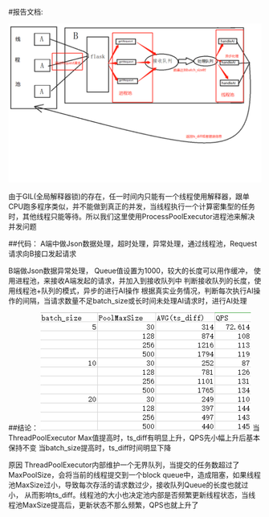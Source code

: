 #报告文档:

![运行模型](https://github.com/jiaojing1009/Stress-Test/blob/master/%E8%BF%90%E8%A1%8C%E6%A8%A1%E5%9E%8B.png)



由于GIL(全局解释器锁)的存在，任一时间内只能有一个线程使用解释器，跟单CPU跑多程序类似，并不能做到真正的并发，当线程执行一个计算密集型的任务时，其他线程只能等待。所以我们这里使用ProcessPoolExecutor进程池来解决并发问题


##代码：
A端中做Json数据处理，超时处理，异常处理，通过线程池，Request请求向B接口发起请求


B端做Json数据异常处理，
Queue值设置为1000，较大的长度可以用作缓冲，
使用进程池，来接收A端发起的请求，并加入到接收队列中
判断接收队列的长度，使用线程池+队列的模式，异步的进行AI操作
根据真实业务情况，判断每次执行AI操作的间隔，当请求数量不足batch_size或长时间未处理AI请求时，进行AI处理



##结论：
![运行结果](https://github.com/jiaojing1009/Stress-Test/blob/master/%E8%BF%90%E8%A1%8C%E7%BB%93%E6%9E%9Cts_diff%E5%92%8CQPS%E5%8F%98%E5%8C%96.jpg?raw=true)
当ThreadPoolExecutor Max值提高时，ts_diff有明显上升，QPS先小幅上升后基本保持不变
当batch_size提高时，ts_diff时间明显下降

原因
ThreadPoolExecutor内部维护一个无界队列，当提交的任务数超过了MaxPoolSize，会将当前的线程提交到一个block queue中，造成阻塞，如果线程池MaxSize过小，导致每次存活的请求数过少，接收队列Queue的长度也就过小，  从而影响ts_diff。线程池的大小也决定池内部是否频繁更新线程状态，当线程池MaxSize提高后，更新状态不那么频繁，QPS也就上升了
